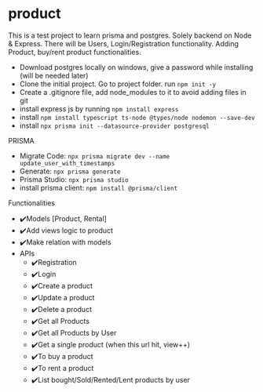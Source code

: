 # product

This is a test project to learn prisma and postgres. Solely backend on Node &amp; Express. There will be Users, Login/Registration functionality. Adding Product, buy/rent product functionalities.

- Download postgres locally on windows, give a password while installing (will be needed later)
- Clone the initial project. Go to project folder. run `npm init -y`
- Create a .gitignore file, add node_modules to it to avoid adding files in git
- install express js by running `npm install express`
- install `npm install typescript ts-node @types/node nodemon --save-dev`
- install `npx prisma init --datasource-provider postgresql`

PRISMA

- Migrate Code: `npx prisma migrate dev --name update_user_with_timestamps`
- Generate: `npx prisma generate`
- Prisma Studio: `npx prisma studio`
- install prisma client: `npm install @prisma/client`

Functionalities

- ✔️Models [Product, Rental]
- ✔️Add views logic to product
- ✔️Make relation with models
- APIs
  - ✔️Registration
  - ✔️Login
  - ✔️Create a product
  - ✔️Update a product
  - ✔️Delete a product
  - ✔️Get all Products
  - ✔️Get all Products by User
  - ✔️Get a single product (when this url hit, view++)
  - ✔️To buy a product
  - ✔️To rent a product
  - ✔️List bought/Sold/Rented/Lent products by user
